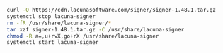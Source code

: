 ﻿```sh
curl -O https://cdn.lacunasoftware.com/signer/signer-1.48.1.tar.gz
systemctl stop lacuna-signer
rm -fR /usr/share/lacuna-signer/*
tar xzf signer-1.48.1.tar.gz -C /usr/share/lacuna-signer
chmod -R a=,u+rwX,go+rX /usr/share/lacuna-signer
systemctl start lacuna-signer
```
